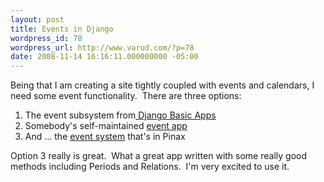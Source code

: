 ```yaml
---
layout: post
title: Events in Django
wordpress_id: 78
wordpress_url: http://www.varud.com/?p=78
date: 2008-11-14 16:16:11.000000000 -05:00
---
```

Being that I am creating a site tightly coupled with events and calendars, I need some event functionality.  There are three options:
<ol>
	<li>The event subsystem from<a href=" http://code.google.com/p/django-basic-apps/source/browse/#svn/trunk/events"> Django Basic Apps</a></li>
	<li>Somebody's self-maintained <a href="http://code.google.com/p/django-event-calendar/">event app</a></li>
	<li>And ... the <a href="http://thauber.com/blog/post/django-schedule/">event system</a> that's in Pinax</li>
</ol>
Option 3 really is great.  What a great app written with some really good methods including Periods and Relations.  I'm very excited to use it.
